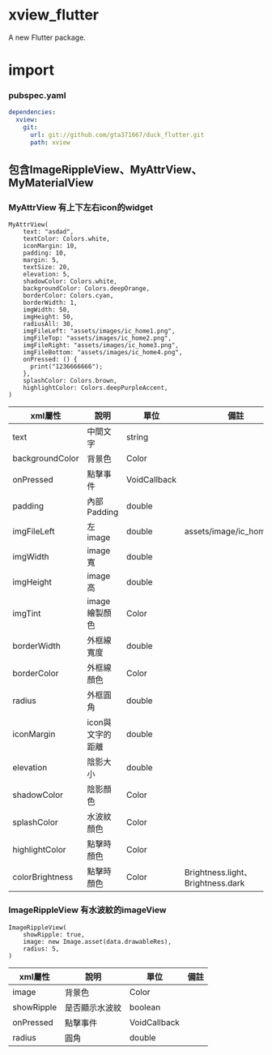 # xview_flutter

A new Flutter package.

# import 
### pubspec.yaml

```yaml
dependencies:
  xview:
    git:
      url: git://github.com/gta371667/duck_flutter.git
      path: xview
```

## 包含ImageRippleView、MyAttrView、MyMaterialView

### MyAttrView 有上下左右icon的widget
```flutter
MyAttrView(
	text: "asdad",
	textColor: Colors.white,
	iconMargin: 10,
	padding: 10,
	margin: 5,
	textSize: 20,
	elevation: 5,
	shadowColor: Colors.white,
	backgroundColor: Colors.deepOrange,
	borderColor: Colors.cyan,
	borderWidth: 1,
	imgWidth: 50,
	imgHeight: 50,
	radiusAll: 30,
	imgFileLeft: "assets/images/ic_home1.png",
	imgFileTop: "assets/images/ic_home2.png",
	imgFileRight: "assets/images/ic_home3.png",
	imgFileBottom: "assets/images/ic_home4.png",
	onPressed: () {
	  print("1236666666");
	},
	splashColor: Colors.brown,
	highlightColor: Colors.deepPurpleAccent,
)
```

| xml屬性 | 說明 | 單位 | 備註 |
| --- | --- | --- | --- |
| text | 中間文字 | string |  |
| backgroundColor | 背景色 | Color |  |
| onPressed | 點擊事件 | VoidCallback |  |
| padding | 內部Padding | double |  |
| imgFileLeft | 左image | double | assets/image/ic_home.png |
| imgWidth | image寬 | double |  |
| imgHeight | image高 | double |  |
| imgTint | image繪製顏色 | Color |  |
| borderWidth | 外框線寬度 | double |  |
| borderColor | 外框線顏色 | Color |  |
| radius | 外框圓角 | double |  |
| iconMargin | icon與文字的距離 | double |  |
| elevation | 陰影大小 | double |  |
| shadowColor | 陰影顏色 | Color |  |
| splashColor | 水波紋顏色 | Color |  |
| highlightColor | 點擊時顏色 | Color |  |
| colorBrightness | 點擊時顏色 | Color | Brightness.light、Brightness.dark |


### ImageRippleView 有水波紋的imageView
```flutter
ImageRippleView(
	showRipple: true,
	image: new Image.asset(data.drawableRes),
	radius: 5,
)
```
| xml屬性 | 說明 | 單位 | 備註 |
| --- | --- | --- | --- |
| image | 背景色 | Color |  |
| showRipple | 是否顯示水波紋 | boolean |  |
| onPressed | 點擊事件 | VoidCallback |  |
| radius | 圓角 | double |  |

